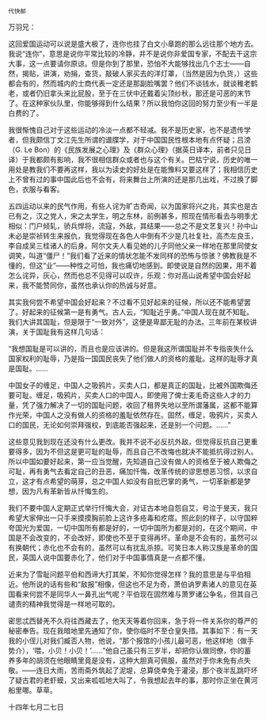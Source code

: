     代快邮 

   万羽兄：

   这回爱国运动可以说是盛大极了，连你也挂了白文小章跑的那么远往那个地方去。我说“连你”，意思是说你平常比较的冷静，并不是说你非爱国专家，不配去干这宗大事，这一点要请你原谅。但是你到了那里，恐怕不大能够找出几个志士——自然，揭贴，讲演，劝捐，查货，敲破人家买去的洋灯罩，（当然是因为仇货，）这些都会有的，然而城内的士商代表一定还是那副脸嘴罢？他们不谈钱水，就谈稚老鹤老，或者仍旧拿头来比屁股，至于在三伏中还戴着尖顶纱秋，那还是可恶的末节了。在这种家伙队里，你能够得到什么结果？所以我怕你这回的努力至少有一半是白费的了。

   我很惭愧自己对于这些运动的冷淡一点都不轻减。我不是历史家，也不是遗传学者，但我颇信丁文江先生所谓的谱牒学，对于中国国民性根本地有点怀疑；吕滂（G. Le Bon）的《民族发展之心理》及《群众心理》（据英日译本，前者只见日译）于我都颇有影响，我不很相信群众或者也与这个有关。巴枯宁说，历史的唯一用处是教我们不要再这样，我以为读史的好处是在能豫料又要这样了；我相信历史上不曾有过的事中国此后也不会有，将来舞台上所演的还是那几出戏，不过换了脚色，衣服与看客。

   五四运动以来的民气作用，有些人诧为旷古奇闻，以为国家将兴之兆，其实也是古已有之，汉之党人，宋之太学生，明之东林，前例甚多，照现在情形看去与明季尤相似：门户倾轧，骄兵悍将，流寇，外敌，其结果——总之不是文艺复兴！孙中山未必是崇祯转生来报仇，我觉得现在各色人中倒有不少是几社复社，高杰左良玉，李自成吴三桂诸人的后身。阿尔文夫人看见她的儿子同他父亲一样地在那里同使女调笑，叫道“僵尸！”我们看了近来的情状怎能不发同样的恐怖与惊骇？佛教我是不懂的，但这“业”——种性之可怕，我也痛切地感到。即使说是自然的因果，用不着怎么诧异，灰心，然而也总不见得可以叹许，乐观：你对高山说希望中国会好起来，我不能赞同你，虽然也承认你的热诚与好意。

   其实我何尝不希望中国会好起来？不过看不见好起来的征候，所以还不能希望罢了。好起来的征候第一是有勇气。古人云，“知耻近乎勇。”中国人现在就不知耻。我们大讲其国耻，但是限于“一致对外”，这便是卑鄙无耻的办法。三年前在某校讲演，关于国耻我有这样几句话：

   “我想国耻是可以讲的，而且也是应该讲的。但是我这所谓国耻并不专指丧失什么国家权利的耻辱，乃是指一国国民丧失了他们做人的资格的羞耻。这样的耻辱才真是国耻。……

   中国女子的缠足，中国人之吸鸦片，买卖人口，都是真正的国耻，比被外国欺侮还要可耻。缠足，吸鸦片，买卖人口的中国人，即使用了俾士麦毛奇这些人才的力量，凭了强力解决了一切的国耻问题，收回了租界失地以至所谓藩属，这都不能算作光荣，中国人之没有做人的资格的羞耻依然存在。固然，缠足，吸鸦片，买卖人口的国民，无论如何崇拜强权，到底能否强起来，还是别一个问题。……”

   这些意见我到现在还没有什么更改。我并不说不必反抗外敌，但觉得反抗自己更重要得多，因为不但这是更可耻的耻辱，而且自己不改悔也就决不能抵抗得过别人。所以中国如要好起来，第一应当觉醒，先知道自己没有做人的资格至于被人欺侮之可耻，再有勇气去看定自己的丑恶，痛加忏悔，改革传统的谬思想恶习惯，以求自立，这才有点希望的萌芽，总之中国人如没有自批巴掌的勇气，一切革新都是梦想，因为凡有革新皆从忏悔生的。

   我们不要中国人定期正式举行忏悔大会，对证古本地自怨自艾，号泣于旻天，我只希望大家伸出一只手来摸摸胸前脸上这许多疮毒和疙瘩。照此刻的样子，以守国粹夸国光为爱国，一切中国所有都是好的，一切中国所为都是对的，在这个期间，中国是不会改变的，不会改好，即使也不至于变得再坏。革命是不会有的，虽然可以有换朝代；赤化也不会有的，虽然可以有扰乱杀掠。可笑日本人称汉族是革命的国民，英国人说中国要赤化了，他们对于中国事情真是一点都不懂。

   近来为了雪耻问题平伯和西谛大打其架，不知你觉得怎样？我的意思是与平伯相近。他所说的话有些和“敌报”相像，但这也不足为奇，萧伯讷罗素诸人的意见在英国看来何尝不是同华人一鼻孔出气呢？平伯现在固然难与萧罗诸公争名，但其自己谴责的精神我觉得是一样地可取的。

   密思忒西替羌不久将往西藏去了，他天天等着你回来，急于将一件关系你的尊严的秘密奉告。现在我暗地里先通知了你，使你临时不至仓皇失措。其事如下：有一天我的小侄儿对我们臧否人物，他说，“那个报馆的小孩儿最可恶，他这样地（做手势介），‘喂，小贝！小贝！’……”他自己虽只有三岁半，却把你认做同僚，你的蓄养多年的胡须在他眼睛里竟是没有，这种大胆真可佩服，虽然对于你未免有点失敬。——连日大雨，苦雨斋外筑起了泥堤，总算侥幸免于灌浸，那个夜半乱跳吓坏了疑古君的老虾蟆，又出来呱呱地大叫了，令我想起去年的事，那时你正坐在黄河船里哪。草草。

   十四年七月二七日

